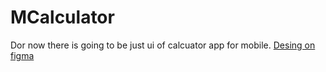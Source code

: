 # MCalculator
Dor now there is going to be just ui of calcuator app for mobile. 
[Desing on figma](https://www.figma.com/file/5cgQDwRJxn2eHAsHYzSg3I/Responsive-Calculator-App-(Community)?t=OwSqnlOAUkQJrL6R-0)
